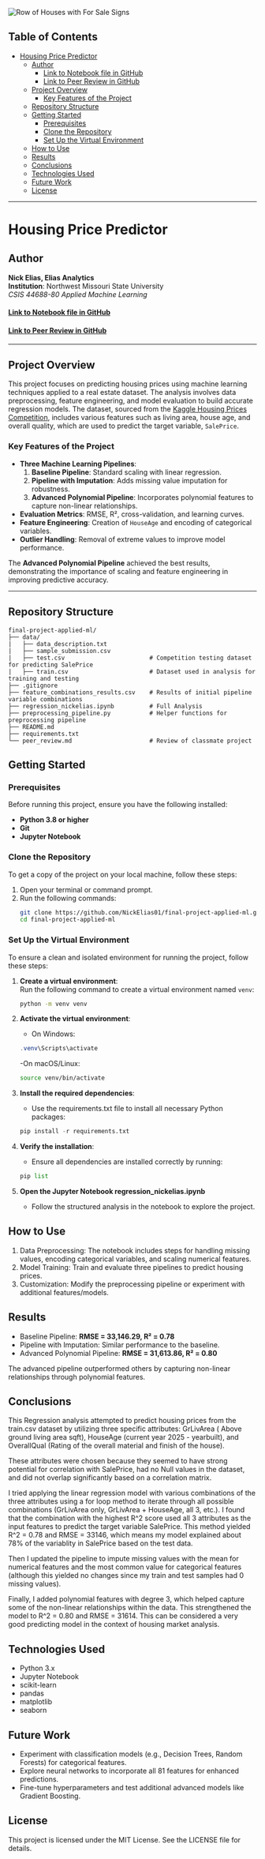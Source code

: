 ![Row of Houses with For Sale Signs](images/ReadmeImage_ForSaleSign_ChatGPT_Image.png)

## Table of Contents
- [Housing Price Predictor](#housing-price-predictor)
  - [Author](#author)
      - [Link to Notebook file in GitHub](#link-to-notebook-file-in-github)
      - [Link to Peer Review in GitHub](#link-to-peer-review-in-github)
  - [Project Overview](#project-overview)
    - [Key Features of the Project](#key-features-of-the-project)
  - [Repository Structure](#repository-structure)
  - [Getting Started](#getting-started)
    - [Prerequisites](#prerequisites)
    - [Clone the Repository](#clone-the-repository)
    - [Set Up the Virtual Environment](#set-up-the-virtual-environment)
  - [How to Use](#how-to-use)
  - [Results](#results)
  - [Conclusions](#conclusions)
  - [Technologies Used](#technologies-used)
  - [Future Work](#future-work)
  - [License](#license)

---

# Housing Price Predictor
## Author  
**Nick Elias, Elias Analytics**  
**Institution**: Northwest Missouri State University  
*CSIS 44688-80 Applied Machine Learning*  
#### [Link to Notebook file in GitHub](https://github.com/NickElias01/final-project-applied-ml/blob/main/regression_nickelias.ipynb)
#### [Link to Peer Review in GitHub](https://github.com/NickElias01/final-project-applied-ml/blob/main/peer_review.md)

---

## Project Overview  
This project focuses on predicting housing prices using machine learning techniques applied to a real estate dataset. The analysis involves data preprocessing, feature engineering, and model evaluation to build accurate regression models. The dataset, sourced from the [Kaggle Housing Prices Competition](https://www.kaggle.com/c/house-prices-advanced-regression-techniques), includes various features such as living area, house age, and overall quality, which are used to predict the target variable, `SalePrice`.

### Key Features of the Project  
- **Three Machine Learning Pipelines**:
  1. **Baseline Pipeline**: Standard scaling with linear regression.  
  2. **Pipeline with Imputation**: Adds missing value imputation for robustness.  
  3. **Advanced Polynomial Pipeline**: Incorporates polynomial features to capture non-linear relationships.  
- **Evaluation Metrics**: RMSE, R², cross-validation, and learning curves.  
- **Feature Engineering**: Creation of `HouseAge` and encoding of categorical variables.  
- **Outlier Handling**: Removal of extreme values to improve model performance.  

The **Advanced Polynomial Pipeline** achieved the best results, demonstrating the importance of scaling and feature engineering in improving predictive accuracy.

---

## Repository Structure  
```plaintext
final-project-applied-ml/
├── data/
|   ├── data_description.txt
|   ├── sample_submission.csv
|   ├── test.csv                        # Competition testing dataset for predicting SalePrice
|   ├── train.csv                       # Dataset used in analysis for training and testing
├── .gitignore
├── feature_combinations_results.csv    # Results of initial pipeline variable combinations
├── regression_nickelias.ipynb          # Full Analysis
├── preprocessing_pipeline.py           # Helper functions for preprocessing pipeline
├── README.md
├── requirements.txt
└── peer_review.md                      # Review of classmate project
```

## Getting Started  

### Prerequisites  
Before running this project, ensure you have the following installed:  
- **Python 3.8 or higher**  
- **Git**  
- **Jupyter Notebook**  

### Clone the Repository  
To get a copy of the project on your local machine, follow these steps:  
1. Open your terminal or command prompt.  
2. Run the following commands:  
   ```bash
   git clone https://github.com/NickElias01/final-project-applied-ml.git
   cd final-project-applied-ml
    ```

### Set Up the Virtual Environment  
To ensure a clean and isolated environment for running the project, follow these steps:

1. **Create a virtual environment**:  
   Run the following command to create a virtual environment named `venv`:  
   ```bash
   python -m venv venv
    ```

2. **Activate the virtual environment**:
    - On Windows:
    ```powershell
    .venv\Scripts\activate
    ```

    -On macOS/Linux:
    ```bash
    source venv/bin/activate
    ```

3. **Install the required dependencies**:
    - Use the requirements.txt file to install all necessary Python packages:
    ```python
    pip install -r requirements.txt
    ```

4. **Verify the installation**:
    - Ensure all dependencies are installed correctly by running:
    ```python
    pip list
    ```

5. **Open the Jupyter Notebook regression_nickelias.ipynb**
    - Follow the structured analysis in the notebook to explore the project.


## How to Use

1. Data Preprocessing: The notebook includes steps for handling missing values, encoding categorical variables, and scaling numerical features.
2. Model Training: Train and evaluate three pipelines to predict housing prices.
3. Customization: Modify the preprocessing pipeline or experiment with additional features/models.


## Results
* Baseline Pipeline: **RMSE = 33,146.29, R² = 0.78**
* Pipeline with Imputation: Similar performance to the baseline.
* Advanced Polynomial Pipeline: **RMSE = 31,613.86, R² = 0.80**

The advanced pipeline outperformed others by capturing non-linear relationships through polynomial features.

## Conclusions
This Regression analysis attempted to predict housing prices from the train.csv dataset by utilizing three specific attributes: GrLivArea ( Above ground living area sqft), HouseAge (current year 2025 - yearbuilt), and OverallQual (Rating of the overall material and finish of the house).

These attributes were chosen because they seemed to have strong potential for correlation with SalePrice, had no Null values in the dataset, and did not overlap significantly based on a correlation matrix.

I tried applying the linear regression model with various combinations of the three attributes using a for loop method to iterate through all possible combinations (GrLivArea only, GrLivArea + HouseAge, all 3, etc.). I found that the combination with the highest R^2 score used all 3 attributes as the input features to predict the target variable SalePrice. This method yielded R^2 = 0.78 and RMSE = 33146, which means my model explained about 78% of the variablity in SalePrice based on the test data.

Then I updated the pipeline to impute missing values with the mean for numerical features and the most common value for categorical features (although this yielded no changes since my train and test samples had 0 missing values).

Finally, I added polynomial features with degree 3, which helped capture some of the non-linear relationships within the data. This strengthened the model to R^2 = 0.80 and RMSE = 31614. This can be considered a very good predicting model in the context of housing market analysis.


## Technologies Used

* Python 3.x
* Jupyter Notebook
* scikit-learn
* pandas
* matplotlib
* seaborn


## Future Work
- Experiment with classification models (e.g., Decision Trees, Random Forests) for categorical features.
- Explore neural networks to incorporate all 81 features for enhanced predictions.
- Fine-tune hyperparameters and test additional advanced models like Gradient Boosting.


## License

This project is licensed under the MIT License. See the LICENSE file for details.